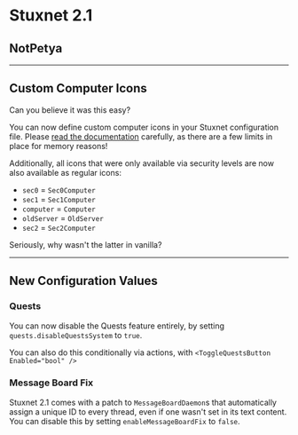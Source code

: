 # Stuxnet 2.1
## NotPetya

---

## Custom Computer Icons
Can you believe it was this easy?

You can now define custom computer icons in your Stuxnet configuration file. Please [read the documentation](./docs/StuxnetConfig.md) carefully, as there are a few limits in place for memory reasons!

Additionally, all icons that were only available via security levels are now also available as regular icons:
* `sec0` = `Sec0Computer`
* `sec1` = `Sec1Computer`
* `computer` = `Computer`
* `oldServer` = `OldServer`
* `sec2` = `Sec2Computer`

Seriously, why wasn't the latter in vanilla?

---

## New Configuration Values
### Quests
You can now disable the Quests feature entirely, by setting `quests.disableQuestsSystem` to `true`.

You can also do this conditionally via actions, with `<ToggleQuestsButton Enabled="bool" />`

### Message Board Fix
Stuxnet 2.1 comes with a patch to `MessageBoardDaemon`s that automatically assign a unique ID to every thread, even if one wasn't set in its text content. You can disable this by setting `enableMessageBoardFix` to `false`.